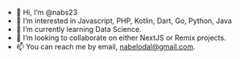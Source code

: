 - 👋 Hi, I’m @nabs23
- 👀 I’m interested in Javascript, PHP, Kotlin, Dart, Go, Python, Java
- 🌱 I’m currently learning Data Science.
- 💞️ I’m looking to collaborate on either NextJS or Remix projects.
- 📫 You can reach me by email, nabelodal@gmail.com.

<!---
nabs23/nabs23 is a ✨ special ✨ repository because its `README.md` (this file) appears on your GitHub profile.
You can click the Preview link to take a look at your changes.
--->
